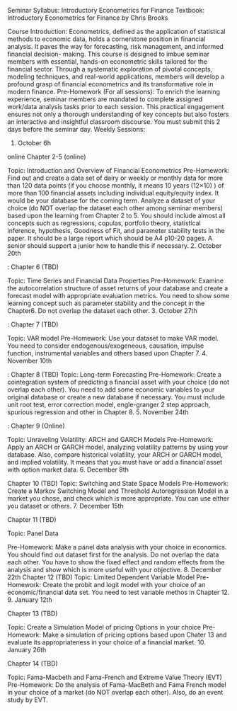 Seminar Syllabus: Introductory Econometrics for Finance
Textbook: Introductory Econometrics for Finance by Chris Brooks

Course Introduction:
Econometrics, defined as the application of statistical methods to economic data, holds a cornerstone position
in financial analysis. It paves the way for forecasting, risk management, and informed financial decision-
making. This course is designed to imbue seminar members with essential, hands-on econometric skills
tailored for the financial sector. Through a systematic exploration of pivotal concepts, modeling techniques,
and real-world applications, members will develop a profound grasp of financial econometrics and its
transformative role in modern finance.
Pre-Homework (For all sessions):
To enrich the learning experience, seminar members are mandated to complete assigned work/data analysis
tasks prior to each session. This practical engagement ensures not only a thorough understanding of key
concepts but also fosters an interactive and insightful classroom discourse. You must submit this 2 days
before the seminar day.
Weekly Sessions:
1. October 6h

online Chapter 2-5 (online)

Topic: Introduction and Overview of Financial Econometrics
Pre-Homework: Find out and create a data set of dairy or weekly or monthly data for more than 120 data
points (if you choose monthly, it means 10 years (12×10) ) of more than 100 financial assets including
individual equity/equity index. It would be your database for the coming term.
Analyze a dataset of your choice (do NOT overlap the dataset each other among seminar members) based
upon the learning from Chapter 2 to 5. You should include almost all concepts such as regressions, copulas,
portfolio theory, statistical inference, hypothesis, Goodness of Fit, and parameter stability tests in the paper. It
should be a large report which should be A4 p10-20 pages. A senior should support a junior how to handle this
if necessary.
2. October 20th

: Chapter 6 (TBD)

Topic: Time Series and Financial Data Properties
Pre-Homework: Examine the autocorrelation structure of asset returns of your database and create a
forecast model with appropriate evaluation metrics. You need to show some learning concept such as
parameter stability and the concept in the Chapter6. Do not overlap the dataset each other.
3. October 27th

: Chapter 7 (TBD)

Topic: VAR model
Pre-Homework: Use your dataset to make VAR model. You need to consider endogenous/exogeneous,
causation, impulse function, instrumental variables and others based upon Chapter 7.
4. November 10th

: Chapter 8 (TBD)
Topic: Long-term Forecasting
Pre-Homework: Create a cointegration system of predicting a financial asset with your choice (do not overlap
each other). You need to add some economic variables to your original database or create a new database if
necessary. You must include unit root test, error correction model, engle-granger 2 step approach, spurious
regression and other in Chapter 8.
5. November 24th

: Chapter 9 (Online)

Topic: Unraveling Volatility: ARCH and GARCH Models
Pre-Homework: Apply an ARCH or GARCH model, analyzing volatility patterns by using your database. Also,
compare historical volatility, your ARCH or GARCH model, and implied volatility. It means that you must have
or add a financial asset with option market data.
6. December 8th

Chapter 10 (TBD)
Topic: Switching and State Space Models
Pre-Homework: Create a Markov Switching Model and Threshold Autoregression Model in a market you
chose, and check which is more appropriate. You can use either you dataset or others.
7. December 15th

Chapter 11 (TBD)

Topic: Panel Data

Pre-Homework: Make a panel data analysis with your choice in economics. You should find out dataset first
for the analysis. Do not overlap the data each other. You have to show the fixed effect and random effects
from the analysis and show which is more useful with your objective.
8. December 22th Chapter 12 (TBD)
Topic: Limited Dependent Variable Model
Pre-Homework: Create the probit and logit model with your choice of an economic/financial data set. You
need to test variable methos in Chapter 12.
9. January 12th

Chapter 13 (TBD)

Topic: Create a Simulation Model of pricing Options in your choice
Pre-Homework: Make a simulation of pricing options based upon Chater 13 and evaluate its appropriateness
in your choice of a financial market.
10. January 26th

Chapter 14 (TBD)

Topic: Fama-Macbeth and Fama-French and Extreme Value Theory (EVT)
Pre-Homework: Do the analysis of Fama-MacBeth and Fama French model in your choice of a market (do
NOT overlap each other). Also, do an event study by EVT.
